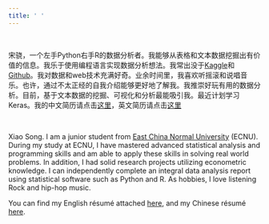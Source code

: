 ```yaml
---
title: ' '
---
```


<meta name="baidu-site-verification" content="XQ7m1PA0VK" />

&emsp;

宋骁，一个左手Python右手R的数据分析者。我能够从表格和文本数据挖掘出有价值的信息。我乐于使用编程语言实现数据分析想法。我常出没于[Kaggle](https://www.kaggle.com/rikdifos)和[Github](https://github.com/songxxiao)。我对数据和web技术充满好奇。业余时间里，我喜欢听摇滚和说唱音乐。也许，通过不太正经的自我介绍能够更好地了解我。我推崇好玩有用的数据分析。目前，基于文本数据的挖掘、可视化和分析最能吸引我。最近计划学习Keras。我的中文简历请点击[这里](/zh/zhresume/)，英文简历请点击[这里](/en/enresume/)


&emsp;

Xiao Song. I am a junior student from  [East China Normal University](http://english.ecnu.edu.cn/) (ECNU).  
During my study at ECNU, I have mastered advanced statistical analysis and programming skills and am able to apply these skills in solving real world problems. In addition, I had solid research projects utilizing econometric knowledge. I can independently complete an integral data analysis report using statistical software such as Python and R. As hobbies, I love listening Rock and hip-hop music.

You can find my English résumé attached [here](/en/enresume/), and my Chinese résumé [here](/zh/zhresume/).

&emsp;

  <center>
   <script type='text/javascript' id='clustrmaps' src='//cdn.clustrmaps.com/map_v2.js?cl=1660be&w=180&t=n&d=bLbRVCl6hpPrG3ydeBPnss5Icv_ZJXbokniqNe34m4M&co=f1f3ec&ct=808080&cmo=3acc3a&cmn=ff5353'></script>
  </center>

